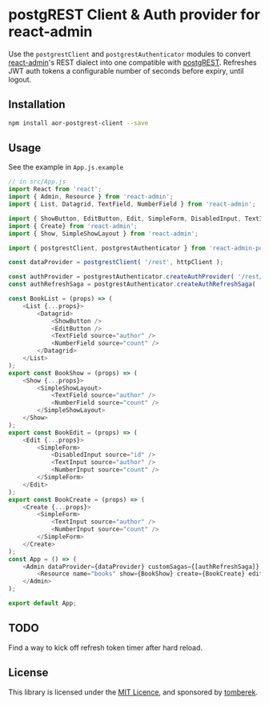 # postgREST Client & Auth provider for react-admin

Use the `postgrestClient` and `postgrestAuthenticator` modules to convert [react-admin](https://github.com/marmelab/react-admin)'s REST dialect into one compatible with [postgREST](https://github.com/begriffs/postgrest). Refreshes JWT auth tokens a configurable number of seconds before expiry, until logout.

## Installation

```sh
npm install aor-postgrest-client --save
```

## Usage

See the example in `App.js.example`

```js
// in src/App.js
import React from 'react';
import { Admin, Resource } from 'react-admin';
import { List, Datagrid, TextField, NumberField } from 'react-admin';

import { ShowButton, EditButton, Edit, SimpleForm, DisabledInput, TextInput, NumberInput } from 'react-admin';
import { Create} from 'react-admin';
import { Show, SimpleShowLayout } from 'react-admin';

import { postgrestClient, postgrestAuthenticator } from 'react-admin-postgrest-client';

const dataProvider = postgrestClient( '/rest', httpClient );

const authProvider = postgrestAuthenticator.createAuthProvider( '/rest/rpc/login' );
const authRefreshSaga = postgrestAuthenticator.createAuthRefreshSaga( '/rest/rpc/refresh_token', 10 ); // seconds before expiry due

const BookList = (props) => (
    <List {...props}>
        <Datagrid>
            <ShowButton />
            <EditButton />
            <TextField source="author" />
            <NumberField source="count" />
        </Datagrid>
    </List>
);
export const BookShow = (props) => (
    <Show {...props}>
        <SimpleShowLayout>
            <TextField source="author" />
            <NumberField source="count" />
        </SimpleShowLayout>
    </Show>
);
export const BookEdit = (props) => (
    <Edit {...props}>
        <SimpleForm>
            <DisabledInput source="id" />
            <TextInput source="author" />
            <NumberInput source="count" />
        </SimpleForm>
    </Edit>
);
export const BookCreate = (props) => (
    <Create {...props}>
        <SimpleForm>
            <TextInput source="author" />
            <NumberInput source="count" />
        </SimpleForm>
    </Create>
);
const App = () => (
	<Admin dataProvider={dataProvider} customSagas={[authRefreshSaga]} authProvider={authProvider} >
        <Resource name="books" show={BookShow} create={BookCreate} edit={BookEdit} list={BookList} />
    </Admin>
);

export default App;
```

## TODO

Find a way to kick off refresh token timer after hard reload.

## License

This library is licensed under the [MIT Licence](LICENSE), and sponsored by [tomberek](https://tomberek.info).
